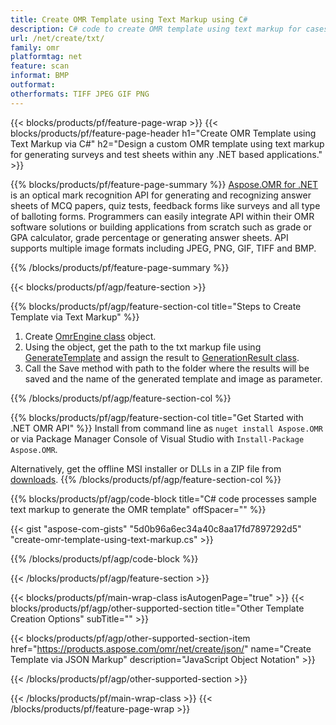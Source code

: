 ```yaml
---
title: Create OMR Template using Text Markup using C#
description: C# code to create OMR template using text markup for cases like Answer Sheet Images or MCQ Answer Sheets 
url: /net/create/txt/
family: omr
platformtag: net
feature: scan
informat: BMP
outformat:
otherformats: TIFF JPEG GIF PNG
---
```

{{< blocks/products/pf/feature-page-wrap >}}
{{< blocks/products/pf/feature-page-header h1="Create OMR Template using Text Markup via C#" h2="Design a custom OMR template using text markup for generating surveys and test sheets within any .NET based applications." >}}

{{% blocks/products/pf/feature-page-summary %}}
[Aspose.OMR for .NET](https://products.aspose.com/omr/net/) is an optical mark recognition API for generating and recognizing answer sheets of MCQ papers, quiz tests, feedback forms like surveys and all type of balloting forms. Programmers can easily integrate API within their OMR software solutions or building applications from scratch such as grade or GPA calculator, grade percentage or generating answer sheets. API supports multiple image formats including JPEG, PNG, GIF, TIFF and BMP.

{{% /blocks/products/pf/feature-page-summary  %}}

{{< blocks/products/pf/agp/feature-section >}}

{{% blocks/products/pf/agp/feature-section-col title="Steps to Create Template via Text Markup" %}}
1. Create [OmrEngine class](https://apireference.aspose.com/omr/net/aspose.omr.api/omrengine) object.
2. Using the object, get the path to the txt markup file using [GenerateTemplate](https://apireference.aspose.com/omr/net/aspose.omr.api/omrengine/methods/generatetemplate) and assign the result to [GenerationResult class](https://apireference.aspose.com/omr/net/aspose.omr.generation/generationresult).
3. Call the Save method with path to the folder where the results will be saved and the name of the generated template and image as parameter. 

{{% /blocks/products/pf/agp/feature-section-col %}}

{{% blocks/products/pf/agp/feature-section-col title="Get Started with .NET OMR API" %}}
Install from command line as ```nuget install Aspose.OMR``` or via Package Manager Console of Visual Studio with ```Install-Package Aspose.OMR```.

Alternatively, get the offline MSI installer or DLLs in a ZIP file from [downloads](https://downloads.aspose.com/omr/net).
{{% /blocks/products/pf/agp/feature-section-col %}}

{{% blocks/products/pf/agp/code-block title="C# code processes sample text markup to generate the OMR template" offSpacer="" %}}

{{< gist "aspose-com-gists" "5d0b96a6ec34a40c8aa17fd7897292d5" "create-omr-template-using-text-markup.cs" >}}

{{% /blocks/products/pf/agp/code-block %}}

{{< /blocks/products/pf/agp/feature-section >}}

{{< blocks/products/pf/main-wrap-class isAutogenPage="true" >}}
{{< blocks/products/pf/agp/other-supported-section title="Other Template Creation Options" subTitle="" >}}

{{< blocks/products/pf/agp/other-supported-section-item href="https://products.aspose.com/omr/net/create/json/" name="Create Template via JSON Markup" description="JavaScript Object Notation" >}}

{{< /blocks/products/pf/agp/other-supported-section >}}

{{< /blocks/products/pf/main-wrap-class >}}
{{< /blocks/products/pf/feature-page-wrap >}}